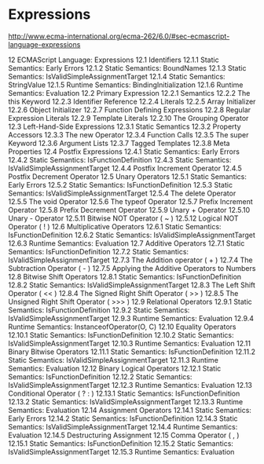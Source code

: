 # Expressions  

http://www.ecma-international.org/ecma-262/6.0/#sec-ecmascript-language-expressions  

12 ECMAScript Language: Expressions
12.1 Identifiers
    12.1.1 Static Semantics: Early Errors
    12.1.2 Static Semantics: BoundNames
    12.1.3 Static Semantics: IsValidSimpleAssignmentTarget
    12.1.4 Static Semantics: StringValue
    12.1.5 Runtime Semantics: BindingInitialization
    12.1.6 Runtime Semantics: Evaluation
12.2 Primary Expression
    12.2.1 Semantics
    12.2.2 The this Keyword
    12.2.3 Identifier Reference
    12.2.4 Literals
    12.2.5 Array Initializer
    12.2.6 Object Initializer
    12.2.7 Function Defining Expressions
    12.2.8 Regular Expression Literals
    12.2.9 Template Literals
    12.2.10 The Grouping Operator
12.3 Left-Hand-Side Expressions
    12.3.1 Static Semantics
    12.3.2 Property Accessors
    12.3.3 The new Operator
    12.3.4 Function Calls
    12.3.5 The super Keyword
    12.3.6 Argument Lists
    12.3.7 Tagged Templates
    12.3.8 Meta Properties
12.4 Postfix Expressions
    12.4.1 Static Semantics: Early Errors
    12.4.2 Static Semantics: IsFunctionDefinition
    12.4.3 Static Semantics: IsValidSimpleAssignmentTarget
    12.4.4 Postfix Increment Operator
    12.4.5 Postfix Decrement Operator
12.5 Unary Operators
    12.5.1 Static Semantics: Early Errors
    12.5.2 Static Semantics: IsFunctionDefinition
    12.5.3 Static Semantics: IsValidSimpleAssignmentTarget
    12.5.4 The delete Operator
    12.5.5 The void Operator
    12.5.6 The typeof Operator
    12.5.7 Prefix Increment Operator
    12.5.8 Prefix Decrement Operator
    12.5.9 Unary + Operator
    12.5.10 Unary - Operator
    12.5.11 Bitwise NOT Operator ( ~ )
    12.5.12 Logical NOT Operator ( ! )
12.6 Multiplicative Operators
    12.6.1 Static Semantics: IsFunctionDefinition
    12.6.2 Static Semantics: IsValidSimpleAssignmentTarget
    12.6.3 Runtime Semantics: Evaluation
12.7 Additive Operators
    12.7.1 Static Semantics: IsFunctionDefinition
    12.7.2 Static Semantics: IsValidSimpleAssignmentTarget
    12.7.3 The Addition operator ( + )
    12.7.4 The Subtraction Operator ( - )
    12.7.5 Applying the Additive Operators to Numbers
12.8 Bitwise Shift Operators
    12.8.1 Static Semantics: IsFunctionDefinition
    12.8.2 Static Semantics: IsValidSimpleAssignmentTarget
    12.8.3 The Left Shift Operator ( << )
    12.8.4 The Signed Right Shift Operator ( >> )
    12.8.5 The Unsigned Right Shift Operator ( >>> )
12.9 Relational Operators
    12.9.1 Static Semantics: IsFunctionDefinition
    12.9.2 Static Semantics: IsValidSimpleAssignmentTarget
    12.9.3 Runtime Semantics: Evaluation
    12.9.4 Runtime Semantics: InstanceofOperator(O, C)
12.10 Equality Operators
    12.10.1 Static Semantics: IsFunctionDefinition
    12.10.2 Static Semantics: IsValidSimpleAssignmentTarget
    12.10.3 Runtime Semantics: Evaluation
12.11 Binary Bitwise Operators
    12.11.1 Static Semantics: IsFunctionDefinition
    12.11.2 Static Semantics: IsValidSimpleAssignmentTarget
    12.11.3 Runtime Semantics: Evaluation
12.12 Binary Logical Operators
    12.12.1 Static Semantics: IsFunctionDefinition
    12.12.2 Static Semantics: IsValidSimpleAssignmentTarget
    12.12.3 Runtime Semantics: Evaluation
12.13 Conditional Operator ( ? : )
    12.13.1 Static Semantics: IsFunctionDefinition
    12.13.2 Static Semantics: IsValidSimpleAssignmentTarget
    12.13.3 Runtime Semantics: Evaluation
12.14 Assignment Operators
    12.14.1 Static Semantics: Early Errors
    12.14.2 Static Semantics: IsFunctionDefinition
    12.14.3 Static Semantics: IsValidSimpleAssignmentTarget
    12.14.4 Runtime Semantics: Evaluation
    12.14.5 Destructuring Assignment
12.15 Comma Operator ( , )
    12.15.1 Static Semantics: IsFunctionDefinition
    12.15.2 Static Semantics: IsValidSimpleAssignmentTarget
    12.15.3 Runtime Semantics: Evaluation









